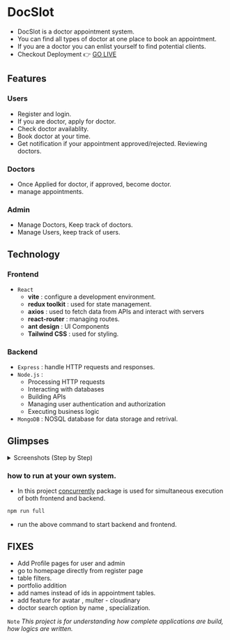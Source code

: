 # DocSlot

- DocSlot is a doctor appointment system.
- You can find all types of doctor at one place to book an appointment.
- If you are a doctor you can enlist yourself to find potential clients.
- Checkout Deployment 👉 [GO LIVE](https://docslot-five.vercel.app/])

## Features
### Users

- Register and login.
- If you are doctor, apply for doctor.
- Check doctor availablity.
- Book doctor at your time.
- Get notification if your appointment approved/rejected.
 Reviewing doctors.

### Doctors

- Once Applied for doctor, if approved, become doctor.
- manage appointments.

### Admin

- Manage Doctors, Keep track of doctors.
- Manage Users, keep track of users.

## Technology

### Frontend

- `React`
  - **vite** :  configure a development environment.
  - **redux toolkit** : used for state management.
  - **axios** : used to fetch data from APIs and interact with servers
  - **react-router** : managing routes.
  - **ant design** : UI Components
  - **Tailwind CSS** : used for styling.


### Backend
- `Express` :  handle HTTP requests and responses.
- `Node.js` : 
    - Processing HTTP requests
    - Interacting with databases
    - Building APIs
    - Managing user authentication and authorization
    - Executing business logic
- `MongoDB` : NOSQL database for data storage and retrival.

## Glimpses
<details>
<summary>Screenshots (Step by Step)</summary>
<img src="https://github.com/user-attachments/assets/173cb479-d99f-4134-9c2b-50ffff987e1c" style="width: 200px; height: 500px;" alt="User Register">
<img src="https://github.com/user-attachments/assets/8c74318f-9e97-4c8b-a8e8-678ce7a97bfb" style="width: 200px; height: 500px;" alt="User Login">
<img src="https://github.com/user-attachments/assets/16757eca-5085-46de-a622-db2055ac9991" style="width: 200px; height: 500px;" alt="User Dashboard">
<img src="https://github.com/user-attachments/assets/f20cbaff-35a2-46b5-979c-dceeb722fea0" style="width: 200px; height: 500px;" alt="User Apply for Doctor">
<img src="https://github.com/user-attachments/assets/07750ff2-c722-4104-b82f-5bd1787a58ee" style="width: 200px; height: 500px;" alt="User Apply for Doctor submission">
<img src="https://github.com/user-attachments/assets/4952d3ff-50d8-4e38-a6f4-132d629ef100" style="width: 200px; height: 500px;" alt="Admin gets notified.">
<img src="https://github.com/user-attachments/assets/76e47081-c5ee-4859-81c0-61fec1f90f1b" style="width: 200px; height: 500px;" alt="Admin Approves the request.">
<img src="https://github.com/user-attachments/assets/18f4df0e-22da-4583-b33c-2bb0f126c5f2" style="width: 200px; height: 500px;" alt="User gets notified">
<img src="https://github.com/user-attachments/assets/ad28f800-c81d-4bb4-a63d-b484b34f314f" style="width: 200px; height: 500px;" alt="Patient Registers.">
<img src="https://github.com/user-attachments/assets/42303122-d6dd-4e99-9141-a95a40625bc5" style="width: 200px; height: 500px;" alt="Patient boooks appointment but misses range">
<img src="https://github.com/user-attachments/assets/97a45203-096e-4921-88dc-3816d5ea5103" style="width: 200px; height: 500px;" alt="Patient books appointment">
<img src="https://github.com/user-attachments/assets/aee2542d-1fbe-4d88-9e8e-bdee383e0b67" style="width: 200px; height: 500px;" alt="Doctor gets notified">
<img src="https://github.com/user-attachments/assets/3ff7c46e-f527-4533-aa7b-a5eae923864c" style="width: 200px; height: 500px;" alt="Doctor Approves">
<img src="https://github.com/user-attachments/assets/edab1908-e433-4b71-b5c2-9112309508aa" style="width: 200px; height: 500px;" alt="Patient get notified">
</details>


### how to run at your own system.
* In this project [concurrently](https://www.npmjs.com/package/concurrently) package is used for simultaneous execution of both frontend and backend.
```bash
npm run full
```
* run the above command to start backend and frontend.


## FIXES
- Add Profile pages for user and admin
- go to homepage directly from register page
- table filters.
- portfolio addition
- add names instead of ids in appointment tables.
- add feature for avatar , multer - cloudinary
- doctor search option by name , specialization.






`Note` _This project is for understanding how complete applications are build, how logics are written._


